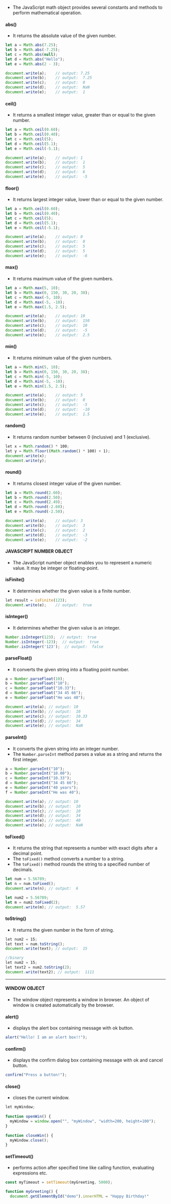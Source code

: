 * The JavaScript math object provides several constants and methods to perform mathematical operation.
#### abs() 
* It returns the absolute value of the given number. 
```js
let a = Math.abs(7.25);
let b = Math.abs(-7.25);
let c = Math.abs(null);
let d = Math.abs("Hello");
let e = Math.abs(2 - 3);

document.write(a);    // output: 7.25  
document.write(b);    // output:  7.25 
document.write(c);    // output:  0
document.write(d);    // output:  NaN
document.write(e);    // output:  1
```
#### ceil() 
* It returns a smallest integer value, greater than or equal to the given number. 
```js
let a = Math.ceil(0.60);
let b = Math.ceil(0.40);
let c = Math.ceil(5);
let d = Math.ceil(5.1);
let e = Math.ceil(-5.1);

document.write(a);    // output: 1 
document.write(b);    // output:  1 
document.write(c);    // output:  5
document.write(d);    // output:  6
document.write(e);    // output:  -5
```
#### floor()
* It returns largest integer value, lower than or equal to the given number. 
```js
let a = Math.ceil(0.60);
let b = Math.ceil(0.40);
let c = Math.ceil(5);
let d = Math.ceil(5.1);
let e = Math.ceil(-5.1);

document.write(a);    // output: 0
document.write(b);    // output:  0 
document.write(c);    // output:  5
document.write(d);    // output:  5
document.write(e);    // output:  -6
```
#### max() 
* It returns maximum value of the given numbers. 
```js
let a = Math.max(5, 10);
let b = Math.max(0, 150, 30, 20, 38);
let c = Math.max(-5, 10);
let d = Math.max(-5, -10);
let e = Math.max(1.5, 2.5);

document.write(a);    // output: 10
document.write(b);    // output:  150 
document.write(c);    // output:  10
document.write(d);    // output:  -5
document.write(e);    // output:  2.5
```
#### min() 
* It returns minimum value of the given numbers. 
```js
let a = Math.min(5, 10);
let b = Math.min(0, 150, 30, 20, 38);
let c = Math.min(-5, 10);
let d = Math.min(-5, -10);
let e = Math.min(1.5, 2.5);

document.write(a);    // output: 5
document.write(b);    // output:  0
document.write(c);    // output:  -5
document.write(d);    // output:  -10
document.write(e);    // output:  1.5
```
#### random() 
* It returns random number between 0 (inclusive) and 1 (exclusive). 
```js
let x = Math.random() * 100;
let y = Math.floor((Math.random() * 100) + 1);
document.write(x);    
document.write(y);   
```
#### round() 
* It returns closest integer value of the given number.
```js
let a = Math.round(2.60);
let b = Math.round(2.50);
let c = Math.round(2.49);
let d = Math.round(-2.60);
let e = Math.round(-2.50);

document.write(a);    // output: 3
document.write(b);    // output:  3
document.write(c);    // output:  2
document.write(d);    // output:  -3
document.write(e);    // output:  -2
```

#### JAVASCRIPT NUMBER OBJECT 
* The JavaScript number object enables you to represent a numeric value. It may be integer or floating-point. 
#### isFinite()
* It determines whether the given value is a finite number.
```js
let result = isFinite(123);
document.write(e);    // output:  true
```
#### isInteger() 
* It determines whether the given value is an integer.
```js
Number.isInteger(123);  // output:  true
Number.isInteger(-123);  // output:  true
Number.isInteger('123');  // output:  false
```
#### parseFloat() 
* It converts the given string into a floating point number. 
```js
a = Number.parseFloat(10);
b = Number.parseFloat("10");
c = Number.parseFloat("10.33");
d = Number.parseFloat("34 45 66");
e = Number.parseFloat("He was 40");

document.write(a); // output: 10
document.write(b); // output:  10
document.write(c); // output:  10.33
document.write(d); // output:  34
document.write(e); // output:  NaN
```
#### parseInt() 
* It converts the given string into an integer number. 
* The `Number.parseInt` method parses a value as a string and returns the first integer.
```js
a = Number.parseInt("10");  
b = Number.parseInt("10.00");  
c = Number.parseInt("10.33");  
d = Number.parseInt("34 45 66");   
e = Number.parseInt("40 years");  
f = Number.parseInt("He was 40");

document.write(a); // output: 10
document.write(b); // output:  10
document.write(c); // output:  10
document.write(d); // output:  34
document.write(e); // output:  40
document.write(e); // output:  NaN
```
#### toFixed() 
* It returns the string that represents a number with exact digits after a decimal point. 
* The `toFixed()` method converts a number to a string.
* The `toFixed()` method rounds the string to a specified number of decimals.
```js
let num = 5.56789;
let n = num.toFixed();
document.write(n); // output:  6

let num2 = 5.56789;
let m = num2.toFixed(2);
document.write(m); // output:  5.57
```
#### toString() 
* It returns the given number in the form of string. 
```js
let num2 = 15;  
let text = num.toString();
document.write(text); // output:  15

//binary
let num2 = 15;  
let text2 = num2.toString(2);
document.write(text2); // output:  1111
```

---
####  WINDOW OBJECT 
* The window object represents a window in browser. An object of window is created automatically by the browser.
#### alert() 
* displays the alert box containing message with ok button. 
```js
alert("Hello! I am an alert box!!");
```
#### confirm() 
* displays the confirm dialog box containing message with ok and cancel button. 
```js
confirm("Press a button!");
```

#### close() 
* closes the current window. 
```js
let myWindow;  
  
function openWin() {  
  myWindow = window.open("", "myWindow", "width=200, height=100");  
}  
  
function closeWin() {  
  myWindow.close();  
}
```
#### setTimeout() 
* performs action after specified time like calling function, evaluating expressions etc.
```js
const myTimeout = setTimeout(myGreeting, 5000);

function myGreeting() {
  document.getElementById("demo").innerHTML = "Happy Birthday!"
```

